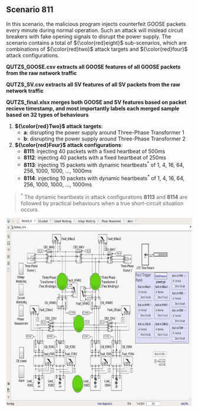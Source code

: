 ## Scenario 811
In this scenario, the malicious program injects counterfeit GOOSE packets every minute during normal operation. Such an attack will mislead circuit breakers with fake opening signals to disrupt the power supply. The scenario contains a total of ${\color{red}eight}$ sub-scenarios, which are combinations of ${\color{red}two}$ attack targets and ${\color{red}four}$ attack configurations.

**QUTZS_GOOSE.csv extracts all GOOSE features of all GOOSE packets from the raw network traffic**

**QUTZS_SV.csv extracts all SV features of all SV packets from the raw network traffic**

**QUTZS_final.xlsx merges both GOOSE and SV features based on packet recieve timestamp, and most importantly labels each merged sample based on 32 types of behaviours**

1. **${\color{red}Two}$ attack targets**: 
   - **a**: disrupting the power supply around Three-Phase Transformer 1 
   - **b**: disrupting the power supply around Three-Phase Transformer 2
2. **${\color{red}Four}$ attack configurations**:
   - **8111**: injecting 40 packets with a fixed heartbeat of 500ms
   - **8112**: injecting 40 packets with a fixed heartbeat of 250ms
   - **8113**: injecting 15 packets with dynamic heartbeats<sup>*</sup> of 1, 4, 16, 64, 256, 1000, 1000, ..., 1000ms
   - **8114**: injecting 10 packets with dynamic heartbeats<sup>*</sup> of 1, 4, 16, 64, 256, 1000, 1000, ..., 1000ms

> <sup>*</sup> The dynamic heartbeats in attack configurations **8113** and **8114** are followed by practical behaviours when a true short-circuit situation occurs.

<img src="https://github.com/CSCRC-SCREED/QUT-ZSS-2023/blob/main/PrimaryPlant.jpg" alt="" width="800" height="510" />